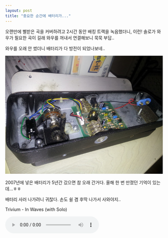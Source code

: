 ```yaml
---
layout: post
title: "중요한 순간에 배터리가..."
---
```



오랜만에 삘받은 곡을 커버하려고 2시간 동안 배킹 트랙을 녹음했더니, 이런! 솔로가 와우가 필요한 곡이 길래 와우를 꺼내서 연결해보니 묵묵 부답..




와우를 오래 안 썼더니 배터리가 다 방전이 되었나보네..






![image](/assets/images/c0f5591320e6979e7348cfb5ce4878fd.jpg)







2007년에 넣은 배터리가 5년간 갔으면 참 오래 간거다. 올해 한 번 만졌던 기억이 있는데...ㅎㅎ




 배터리 사러 나가려니 귀찮다. 손도 쉴 겸 후딱 나가서 사와야지..




Trivium - In Waves (with Solo)




<audio src="/assets/images/95257484d84531052c05484313e4a657.mp3" controls preload></audio>






